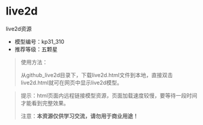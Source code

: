 # live2d

 live2d资源

 - 模型编号：kp31_310
 - 推荐等级：五颗星

 > 使用方法：
 >
 > 从github_live2d目录下，下载live2d.html文件到本地，直接双击live2d.html就可在网页中显示live2d模型。

 > 提示：html页面内远程链接模型资源，页面加载速度较慢，要等待一段时间才能看到完整效果。
 >
 > 注意：**本资源仅供学习交流，请勿用于商业用途！**

